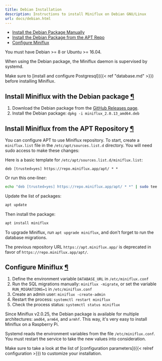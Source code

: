 ```yaml
---
title: Debian Installation
description: Instructions to install Miniflux on Debian GNU/Linux
url: docs/debian.html
---
```


- [Install the Debian Package Manually](#debian-package)
- [Install the Debian Package from the APT Repo](#apt-repo)
- [Configure Miniflux](#configuration)

You must have Debian >= 8 or Ubuntu >= 16.04.

When using the Debian package, the Miniflux daemon is supervised by systemd.

Make sure to [install and configure Postgresql]({{< ref "database.md" >}}) before installing Miniflux.

<h2 id="debian-package">Install Miniflux with the Debian package <a class="anchor" href="#debian-package" title="Permalink">¶</a></h2>

1. Download the Debian package from the [GitHub Releases page](https://github.com/miniflux/v2/releases).
2. Install the Debian package: `dpkg -i miniflux_2.0.13_amd64.deb`

<h2 id="apt-repo">Install Miniflux from the APT Repository <a class="anchor" href="#apt-repo" title="Permalink">¶</a></h2>

You can configure APT to use Miniflux repository.
To start, create a `miniflux.list` file in the `/etc/apt/sources.list.d` directory.
You will need sudo access to make these changes:

Here is a basic template for `/etc/apt/sources.list.d/miniflux.list`:

```
deb [trusted=yes] https://repo.miniflux.app/apt/ * *
```

Or run this one-liner:

```bash
echo "deb [trusted=yes] https://repo.miniflux.app/apt/ * *" | sudo tee /etc/apt/sources.list.d/miniflux.list > /dev/null
```

Update the list of packages:

```bash
apt update
```

Then install the package:

```bash
apt install miniflux
```

To upgrade Miniflux, run `apt upgrade miniflux`, and don't forget to run the database migrations.

<div class="warning">
The previous repository URL <code>https://apt.miniflux.app/</code> is deprecated in favor of <code>https://repo.miniflux.app/apt/</code>.
</div>

<h2 id="configuration">Configure Miniflux <a class="anchor" href="#configuration" title="Permalink">¶</a></h2>

1. Define the environment variable `DATABASE_URL` in `/etc/miniflux.conf`
2. Run the SQL migrations manually: `miniflux -migrate`, or set the variable `RUN_MIGRATIONS=1` in `/etc/miniflux.conf`
3. Create an admin user: `miniflux -create-admin`
4. Restart the process: `systemctl restart miniflux`
5. Check the process status: `systemctl status miniflux`

Since Miniflux v2.0.25, the Debian package is available for multiple architectures: `amd64`, `arm64`, and `armhf`.
This way, it's very easy to install Miniflux on a Raspberry Pi.

<p class="info">
Systemd reads the environment variables from the file <code>/etc/miniflux.conf</code>.
You must restart the service to take the new values into consideration.
</p>

Make sure to take a look at the list of [configuration parameters]({{< relref configuration >}}) to customize your installation.
